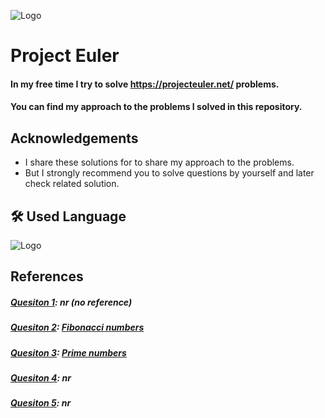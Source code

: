
![Logo](https://projecteuler.net/images/clipart/euler_portrait.png)


# Project Euler

#### In my free time I try to solve https://projecteuler.net/ problems. 
#### You can find my approach to the problems I solved in this repository. 
## Acknowledgements

* I share these solutions for to share my approach to the problems. 
* But I strongly recommend you to solve questions by yourself and later check related solution.
## 🛠 Used Language
![Logo](https://www.python.org/static/img/python-logo.png)

## References
##### [Quesiton 1](https://github.com/mstft/ProjectEuler/blob/master/Question1.py): nr (no reference)
##### [Quesiton 2](https://github.com/mstft/ProjectEuler/blob/master/Question2.py): [Fibonacci numbers](https://en.wikipedia.org/wiki/Fibonacci_number)
##### [Quesiton 3](https://github.com/mstft/ProjectEuler/blob/master/Question3.py): [Prime numbers](https://en.wikipedia.org/wiki/Prime_number)
##### [Quesiton 4](https://github.com/mstft/ProjectEuler/blob/master/Question4.py): nr
##### [Quesiton 5](https://github.com/mstft/ProjectEuler/blob/master/Question5.py): nr
